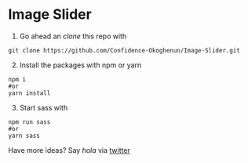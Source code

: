 # Image Slider
1. Go ahead an _clone_ this repo with
```
git clone https://github.com/Confidence-Okoghenun/Image-Slider.git
```
2. Install the packages with npm or yarn

```
npm i
#or
yarn install
```
3. Start sass with 
```
npm run sass
#or
yarn sass
````
Have more ideas? Say _hola_ via [twitter](https://twitter.com/COkoghenun)